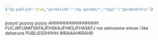 ```yaml
---
{"dg-publish":true,"permalink":"/my-garden/","tags":["gardenEntry"]}
---
```



pusys! puyssy pussy AHHHHHHHHHHHHHHH FUCJKFUAKFSKFAJFHSKAJFHKSJFHASKFJ me oemowme emow
i like deltarune
PUBLISSSHHHH WRAAAHKRAHR
